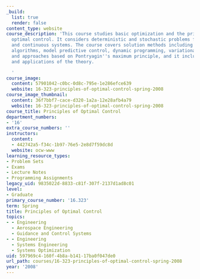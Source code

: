 ```yaml
---
_build:
  list: true
  render: false
content_type: website
course_description: 'This course studies basic optimization and the principles of
  optimal control. It considers deterministic and stochastic problems for both discrete
  and continuous systems. The course covers solution methods including numerical search
  algorithms, model predictive control, dynamic programming, variational calculus,
  and approaches based on Pontryagin''s maximum principle, and it includes many examples
  and applications of the theory.

  '
course_image:
  content: 57901042-c0bc-0d8c-795e-1e286efce639
  website: 16-323-principles-of-optimal-control-spring-2008
course_image_thumbnail:
  content: 36f7bbf7-cace-d320-1a2a-12e28afb4a79
  website: 16-323-principles-of-optimal-control-spring-2008
course_title: Principles of Optimal Control
department_numbers:
- '16'
extra_course_numbers: ''
instructors:
  content:
  - 442742a5-f34c-1b97-76e5-2e8d7f59dc8d
  website: ocw-www
learning_resource_types:
- Problem Sets
- Exams
- Lecture Notes
- Programming Assignments
legacy_uid: 9835022d-8833-c81f-307f-2137d1ad8c01
level:
- Graduate
primary_course_number: '16.323'
term: Spring
title: Principles of Optimal Control
topics:
- - Engineering
  - Aerospace Engineering
  - Guidance and Control Systems
- - Engineering
  - Systems Engineering
  - Systems Optimization
uid: 597969c4-160f-4b8a-b141-17ba0f047de0
url_path: courses/16-323-principles-of-optimal-control-spring-2008
year: '2008'
---
```

